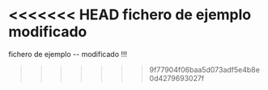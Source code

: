 <<<<<<< HEAD
fichero de ejemplo modificado
=======
fichero de ejemplo -- modificado !!!
>>>>>>> 9f77904f06baa5d073adf5e4b8e0d4279693027f
